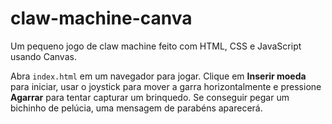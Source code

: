 # claw-machine-canva

Um pequeno jogo de claw machine feito com HTML, CSS e JavaScript usando Canvas.

Abra `index.html` em um navegador para jogar. Clique em **Inserir moeda** para iniciar,
usar o joystick para mover a garra horizontalmente e pressione **Agarrar** para tentar
capturar um brinquedo. Se conseguir pegar um bichinho de pelúcia, uma mensagem de
parabéns aparecerá.
